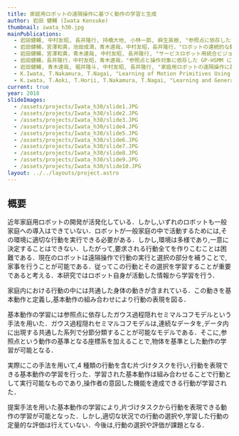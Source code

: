 ```yaml
---
title: 家庭用ロボットの遠隔操作に基づく動作の学習と生成
author: 岩田 健輔 (Iwata Kensuke)
thumbnail: iwata_h30.jpg
mainPublications:
  - 岩田健輔, 中村友昭, 長井隆行, 持橋大地, 小林一郎, 麻生英樹, "参照点に依存したガウス過程隠れセミマルコフモデルに基づく連続動作の分節化", 第 34 回日本ロボット学会学術講演会, 山形 Sep.2016
  - 岩田健輔，宮澤和貴，池田成満，青木達哉，中村友昭，長井隆行，"ロボットの連続的な動作学習のためのフレームワーク"，第 31 回日本人工知能学会全国大会，4G1-OS-14a-1，愛知，May.2017
  - 岩田健輔，宮澤和貴，青木達哉, 中村友昭, 長井隆行, "サービスロボット用統合ビジョンシステムの開発", インテリジェントホームロボティクス研究会, 大阪, Jun.2017
  - 岩田健輔，長井隆行，中村友昭，青木達哉，"参照点と操作対象に依存した GP-HSMM によるロボットの動作学習"，情報処理学会全国大会，7N-02，Mar.2018
  - 岩田健輔, 青木達哉, 堀井隆斗, 中村友昭, 長井隆行, "家庭用ロボットの遠隔操作に基づく動作の学習と生成" 第 32 回日本人工知能学会全国大会，4L2-01，鹿児島，June.2018
  - K.Iwata, T.Nakamura, T.Nagai, "Learning of Motion Primitives Using 　 Reference-Point- Dependent GP-HSMM for Domestic Service Robots," The 15th International Conference on Intelligent Autonomous Systems, Germany, June.2018
  - K.iwata, T.Aoki, T.Horii, T.Nakamura, T.Nagai, "Learning and Generation of Actions from Teleoperation for Domestic Service Robots" 2018 IEEE/RSJ International Conference on Intelligent Robots and Systems, Spain, October, 2018
current: true
year: 2018
slideImages:
  - /assets/projects/Iwata_h30/slide1.JPG
  - /assets/projects/Iwata_h30/slide2.JPG
  - /assets/projects/Iwata_h30/slide3.JPG
  - /assets/projects/Iwata_h30/slide4.JPG
  - /assets/projects/Iwata_h30/slide5.JPG
  - /assets/projects/Iwata_h30/slide6.JPG
  - /assets/projects/Iwata_h30/slide7.JPG
  - /assets/projects/Iwata_h30/slide8.JPG
  - /assets/projects/Iwata_h30/slide9.JPG
  - /assets/projects/Iwata_h30/slide10.JPG
layout: ../../layouts/project.astro
---
```


## 概要

近年家庭用ロボットの開発が活発化している．しかし,いずれのロボットも一般家庭への導入はできていない．ロボットが一般家庭の中で活動するためには,その環境に適切な行動を実行できる必要がある．しかし,環境は多様であり,一意に決定することはできない．したがって,要求される行動全てを作りこむことは困難である．現在のロボットは遠隔操作で行動の実行と選択の部分を補うことで,家事を行うことが可能である．従ってこの行動とその選択を学習することが重要であると考える．本研究ではロボット自身が活動した情報から学習を行う．

家庭内における行動の中には共通した身体の動きが含まれている．この動きを基本動作と定義し,基本動作の組み合わせにより行動の表現を図る．

基本動作の学習には参照点に依存したガウス過程隠れセミマルコフモデルという手法を用いた．ガウス過程隠れセミマルコフモデルは,連続なデータを,データ内に出現する共通した系列で分節分類することが可能なモデルである．そこに,参照点という動作の基準となる座標系を加えることで,物体を基準とした動作の学習が可能となる．

実際にこの手法を用いて,4 種類の行動を含む片づけタスクを行い,行動を表現できる基本動作の学習を行った．学習された基本動作は組み合わせることで行動として実行可能なものであり,操作者の意図した機能を達成できる行動が学習された．

提案手法を用いた基本動作の学習により,片づけタスクから行動を表現できる動作の学習が可能となった．しかし,適切な状況での行動の選択や,学習した行動の定量的な評価は行えていない．今後は,行動の選択や評価が課題となる．

